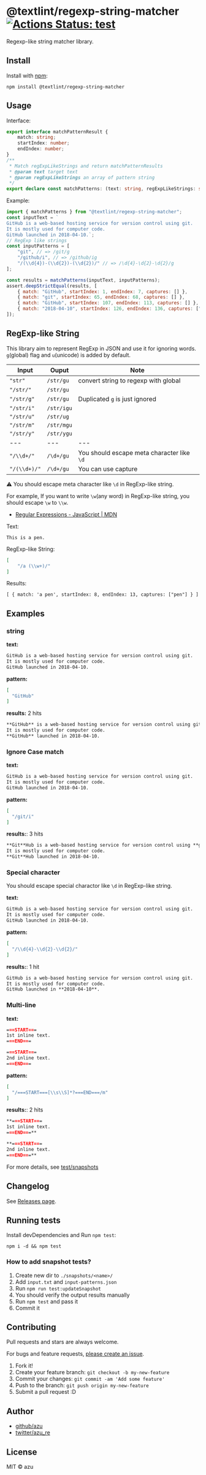 # @textlint/regexp-string-matcher [![Actions Status: test](https://github.com/textlint/regexp-string-matcher/workflows/test/badge.svg)](https://github.com/textlint/regexp-string-matcher/actions?query=workflow%3A"test")

Regexp-like string matcher library.

## Install

Install with [npm](https://www.npmjs.com/):

    npm install @textlint/regexp-string-matcher

## Usage

Interface:

```ts
export interface matchPatternResult {
    match: string;
    startIndex: number;
    endIndex: number;
}
/**
 * Match regExpLikeStrings and return matchPatternResults
 * @param text target text
 * @param regExpLikeStrings an array of pattern string
 */
export declare const matchPatterns: (text: string, regExpLikeStrings: string[]) => matchPatternResult[];
```

Example:

```js
import { matchPatterns } from "@textlint/regexp-string-matcher";
const inputText = `
GitHub is a web-based hosting service for version control using git.
It is mostly used for computer code.
GitHub launched in 2018-04-10.`;
// RegExp like strings
const inputPatterns = [
    "git", // => /git/g
    "/github/i", // => /github/ig
    "/(\\d{4})-(\\d{2})-(\\d{2})/" // => /\d{4}-\d{2}-\d{2}/g
];

const results = matchPatterns(inputText, inputPatterns);
assert.deepStrictEqual(results, [
    { match: "GitHub", startIndex: 1, endIndex: 7, captures: [] },
    { match: "git", startIndex: 65, endIndex: 68, captures: [] },
    { match: "GitHub", startIndex: 107, endIndex: 113, captures: [] },
    { match: "2018-04-10", startIndex: 126, endIndex: 136, captures: ["2018", "04", "10"] }
]);
```

## RegExp-like String

This library aim to represent RegExp in JSON and use it for ignoring words.
`g`(global) flag and `u`(unicode) is added by default.

| Input        | Ouput   | Note                                       |
|--------------|---------|--------------------------------------------|
| `"str"`      | `/str/gu` | convert string to regexp with global       |
| `"/str/"`    | `/str/gu` |                                            |
| `"/str/g"`   | `/str/gu` | Duplicated `g` is just ignored             |
| `"/str/i"`   | `/str/igu` |                                            |
| `"/str/u"`   | `/str/ug` |                                            |
| `"/str/m"`   | `/str/mgu` |                                            |
| `"/str/y"`   | `/str/ygu` |                                            |
| ---          | ---     | ---                                        |
| `"/\\d+/"`   | `/\d+/gu` | You should escape meta character like `\d` |
| `"/(\\d+)/"` | `/\d+/gu` | You can use capture                        |

:warning: You should escape meta character like `\d` in RegExp-like string.

For example, If you want to write `\w`(any word) in RegExp-like string, you should escape `\w` to `\\w`.

- [Regular Expressions - JavaScript | MDN](https://developer.mozilla.org/en-US/docs/Web/JavaScript/Guide/Regular_Expressions#Using_special_characters)

Text:

```
This is a pen.
```

RegExp-like String:

```json
[
    "/a (\\w+)/"
]
```

Results:

```
[ { match: 'a pen', startIndex: 8, endIndex: 13, captures: ["pen"] } ]
```

## Examples

### string

**text:**
```markdown
GitHub is a web-based hosting service for version control using git.
It is mostly used for computer code.
GitHub launched in 2018-04-10.
```

**pattern:**

```json
[
  "GitHub"
]
```

**results:** 2 hits
```markdown
**GitHub** is a web-based hosting service for version control using git.
It is mostly used for computer code.
**GitHub** launched in 2018-04-10.
```

### Ignore Case match

**text:**
```markdown
GitHub is a web-based hosting service for version control using git.
It is mostly used for computer code.
GitHub launched in 2018-04-10.
```

**pattern:**

```json
[
  "/git/i"
]
```

**results:**: 3 hits
```markdown
**Git**Hub is a web-based hosting service for version control using **git**.
It is mostly used for computer code.
**Git**Hub launched in 2018-04-10.
```

### Special character

You should escape special charactor like `\d` in RegExp-like string.

**text:**
```markdown
GitHub is a web-based hosting service for version control using git.
It is mostly used for computer code.
GitHub launched in 2018-04-10.
```

**pattern:**
```json
[
  "/\\d{4}-\\d{2}-\\d{2}/"
]
```

**results:**: 1 hit
```markdown
GitHub is a web-based hosting service for version control using git.
It is mostly used for computer code.
GitHub launched in **2018-04-10**.
```

### Multi-line


**text:**
```markdown
===START===
1st inline text.
===END===

===START===
2nd inline text.
===END===
```

**pattern:**
```json
[
  "/===START===[\\s\\S]*?===END===/m"
]

```

**results:**: 2 hits
```markdown
**===START===
1st inline text.
===END===**

**===START===
2nd inline text.
===END===**
```


For more details, see [test/snapshots](./test/snapshots)

## Changelog

See [Releases page](https://github.com/textlint/regexp-string-matcher/releases).

## Running tests

Install devDependencies and Run `npm test`:

    npm i -d && npm test

### How to add snapshot tests?

1. Create new dir to `./snapshots/<name>/`
2. Add `input.txt` and `input-patterns.json`
3. Run `npm run test:updateSnapshot`
4. You should verify the output results manually
5. Run `npm test` and pass it
5. Commit it

## Contributing

Pull requests and stars are always welcome.

For bugs and feature requests, [please create an issue](https://github.com/textlint/regexp-string-matcher/issues).

1. Fork it!
2. Create your feature branch: `git checkout -b my-new-feature`
3. Commit your changes: `git commit -am 'Add some feature'`
4. Push to the branch: `git push origin my-new-feature`
5. Submit a pull request :D

## Author

- [github/azu](https://github.com/azu)
- [twitter/azu_re](https://twitter.com/azu_re)

## License

MIT © azu
